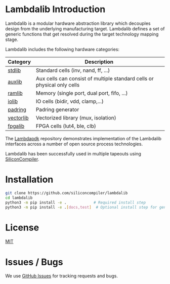 # Lambdalib Introduction

Lambdalib is a modular hardware abstraction library which decouples design from the underlying manufacturing target. Lambdalib defines a set of generic functions that get resolved during the target technology mapping stage.

Lambdalib includes the following hardware categories:

| Category                            | Description                           |
|-------------------------------------|---------------------------------------|
|[stdlib](lambdalib/stdlib/rtl)       | Standard cells (inv, nand, ff, ...)
|[auxlib](lambdalib/auxlib/rtl)       | Aux cells can consist of multiple standard cells or physical only cells
|[ramlib](lambdalib/ramlib/rtl)       | Memory (single port, dual port, fifo, ...)
|[iolib](lambdalib/iolib)             | IO cells (bidir, vdd, clamp,...)
|[padring](lambdalib/padring)         | Padring generator
|[vectorlib](lambdalib/vectorlib/rtl) | Vectorized library (mux, isolation)
|[fpgalib](lambdalib/fpgalib/rtl)     | FPGA cells (lut4, ble, clb)

The [Lambdapdk](https://github.com/siliconcompiler/lambdapdk) repository demonstrates implementation of the Lambdalib interfaces across a number of open source process technologies.

Lambdalib has been successfully used in multiple tapeouts using [SiliconCompiler](https://github.com/siliconcompiler/siliconcompiler).


# Installation

```sh
git clone https://github.com/siliconcompiler/lambdalib
cd lambdalib
python3 -m pip install -e .            # Required install step
python3 -m pip install -e .[docs,test]  # Optional install step for generating docs and running tests
```

# License

[MIT](LICENSE)

# Issues / Bugs

We use [GitHub Issues](https://github.com/siliconcompiler/lambdalib/issues) for tracking requests and bugs.
